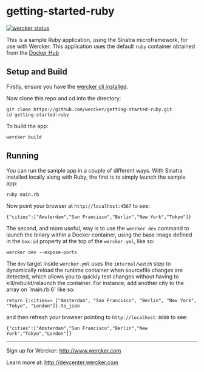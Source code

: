 # getting-started-ruby

[![wercker status](https://app.wercker.com/status/3374ec0e37ec2a7e78f1d4b7112d5387/s "wercker status")](https://app.wercker.com/project/bykey/3374ec0e37ec2a7e78f1d4b7112d5387)

This is a sample Ruby application, using the Sinatra microframework, for use with Wercker.  This application uses the default `ruby` container obtained from the [Docker Hub](https://hub.docker.com/_/ruby/)

## Setup and Build
Firstly, ensure you have the [wercker cli installed](http://devcenter.wercker.com/docs/cli/installation).

Now clone this repo and cd into the directory:

```
git clone https://github.com/wercker/getting-started-ruby.git
cd getting-started-ruby
```

To build the app:
```
wercker build
```

## Running
You can run the sample app in a couple of different ways. With Sinatra installed locally along with Ruby, the first is to simply launch the sample app:
```
ruby main.rb
```

Now point your browser at `http://localhost:4567` to see:
```
{"cities":["Amsterdam","San Francisco","Berlin","New York","Tokyo"]}
```

The second, and more useful, way is to use the `wercker dev` command to launch the binary within a Docker container, using the base image defined in the `box:id` property at the top of the `wercker.yml`, like so:
```
wercker dev --expose-ports
```
The `dev` target inside `wercker.yml` uses the `internal/watch` step to dynamically reload the runtime container when sourcefile changes are detected, which allows you to quickly test changes without having to kill/rebuild/relaunch the container. For instance, add another city to the array on `main.rb:6' like so:

```
return {:cities=> ["Amsterdam", "San Francisco", "Berlin", "New York", "Tokyo", "London"]}.to_json
```

and then refresh your browser pointing to `http://localhost:8080` to see:
```
{"cities":["Amsterdam","San Francisco","Berlin","New York","Tokyo","London"]}
```

---
Sign up for Wercker: http://www.wercker.com

Learn more at: http://devcenter.wercker.com
